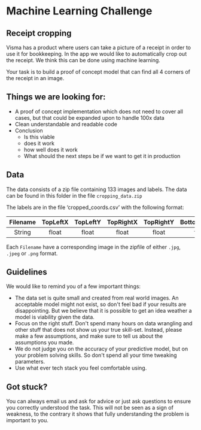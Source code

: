 # Machine Learning Challenge
## Receipt cropping

Visma has a product where users can take a picture of a receipt in order to use it for bookkeeping. In the app we would like to automatically crop out the receipt. We think this can be done using machine learning. 

Your task is to build a proof of concept model that can find all 4 corners of the receipt in an image. 

## Things we are looking for: 
- A proof of concept implementation which does not need to cover all cases, but that could be expanded upon to handle 100x data
- Clean understandable and readable code 
- Conclusion
  - Is this viable
  - does it work
  - how well does it work
  - What should the next steps be if we want to get it in production

## Data
The data consists of a zip file containing 133 images and labels. The data can be found in this folder in the file `cropping_data.zip`

The labels are in the file ‘cropped_coords.csv’ with the following format:

| Filename | TopLeftX | TopLeftY  | TopRightX | TopRightY | BottomRightX | BottomRightY | BottomLeftX | BottomLeftY |
| :---: | :---: | :---: | :---: | :---: | :---: | :---: | :---: | :---: |
| String | float | float | float | float | float | float | float | float |

Each `Filename` have a corresponding image in the zipfile of either `.jpg`, `.jpeg` or `.png` format.

## Guidelines
We would like to remind you of a few important things:
- The data set is quite small and created from real world images. An acceptable model might not exist, so don't feel bad if your results are disappointing. But we believe that it is possible to get an idea weather a model is viability given the data.  
- Focus on the right stuff. Don't spend many hours on data wrangling and other stuff that does not show us your true skill-set. Instead, please make a few assumptions, and make sure to tell us about the assumptions you made.
- We do not judge you on the accuracy of your predictive model, but on your problem solving skills. So don't spend all your time tweaking parameters.
- Use what ever tech stack you feel comfortable using.

## Got stuck?
You can always email us and ask for advice or just ask questions to ensure you correctly understood the task. This will not be seen as a sign of weakness, to the contrary it shows that fully understanding the problem is important to you.
